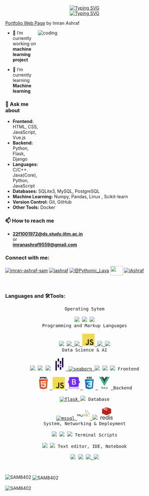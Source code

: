 <!--<p><h1 align="center">Imran Ashraf👩🏻‍💻</h1></p>-->
<div align="center">
    <a href="https://git.io/typing-svg">
        <img src="https://readme-typing-svg.herokuapp.com?font=Fira+Code&duration=5000&pause=500&color=52F7EF&center=true&vCenter=true&width=500&lines=Hi!+I'm+Imran+Ashraf;A+Data+Science+Student;Currently+Learning;" alt="Typing SVG" />
    </a>
</div>
<div align="center">
    <a href="https://git.io/typing-svg">
        <img src="https://readme-typing-svg.herokuapp.com?font=Fira+Code&duration=5000&pause=500&color=52F7EF&center=true&vCenter=true&width=500&lines=A+Full+Stack+Dev+(Flask/Django+and+Vue.js);Computer+Science+and+Engineering+Student;Machine+Learning+and+Deep+Learning;" alt="Typing SVG" />
    </a>
</div>


<!-- <h3 align="center">web devloper 👩🏻‍💻| Flask/Django and Vue.js | machine learning project 🤖🌆</h3> -->

<a href="https://sam8402.github.io/Portfolio-Website/" target="_blank" rel="noopener">Portfolio Web Page</a> by Imran Ashraf

<img align="right" alt="coding" height="500" width="400" src="https://i.pinimg.com/originals/11/5e/cd/115ecd960631ba4b2f9fe784ca98b42d.jpg">

- 🌆 I’m currently working on **machine learning project**

- 🌱 I’m currently learning **Machine learning**

### 💬 Ask me about
- **Frontend:** HTML, CSS, JavaScript, Vue.js
- **Backend:**  Python, Flask, Django
- **Languages:** C/C++. Java(Core), Python, JavaScript
- **Databases:** SQLite3, MySQL, PostgreSQL
- **Machine Learning:** Numpy, Pandas, Linux , Scikit-learn
- **Version Control:** Git, GitHub
- **Other Tools:** Docker

### 📫 How to reach me
 - **22f1001972@ds.study.iitm.ac.in** <br> or  <br> **imranashraf9559@gmail.com**


<h3 align="left">Connect with me:</h3>
<p align="left">
<a href="https://www.linkedin.com/in/imran-ashraf-sam/" target="blank"><img align="center" src="https://raw.githubusercontent.com/rahuldkjain/github-profile-readme-generator/master/src/images/icons/Social/linked-in-alt.svg" alt="imran-ashraf-sam" height="30" width="40" /></a>
<a href="https://www.codechef.com/users/iashraf" target="blank"><img align="center" src="https://cdn.jsdelivr.net/npm/simple-icons@3.1.0/icons/codechef.svg" alt="iashraf" height="30" width="40" /></a>
<a href="https://www.hackerrank.com/profile/Pythonic_Lava" target="blank"><img align="center" src="https://raw.githubusercontent.com/rahuldkjain/github-profile-readme-generator/master/src/images/icons/Social/hackerrank.svg" alt="@Pythonic_Lava" height="30" width="40" /></a>
<a href="https://www.naukri.com/code360/profile/64815ebd-b3a9-4e0f-a18a-f33d82582cd0" target="blank"><img align="center" src="https://www.codingninjas.com/assets-landing/images/CNLOGO.svg" height="30" width="40" /></a>
<a href="https://leetcode.com/u/iAshraf/" target="blank"><img align="center" src="https://upload.wikimedia.org/wikipedia/commons/1/19/LeetCode_logo_black.png" alt="iAshraf" " height="30" width="40" /></a>
<i class="cib-leetcode"><a href="" target="blank"></a></i>

</p>

<br/>
<h3 align="left">Languages and 🛠️Tools:</h3>

<p align=center>
 <kbd>
      <kbd>Operating Sytem</kbd>
      <br>
      <br>
        <a href="https://www.microsoft.com/en-us/windows" target="_blank"><img width="30px" src="https://cdn.jsdelivr.net/gh/devicons/devicon/icons/windows8/windows8-original.svg" /></a>
        <a href="https://pop.system76.com/" target="_blank"><img width="30px" src="https://upload.wikimedia.org/wikipedia/commons/4/46/Pop%21_OS_Icon.svg" /></a>
        <a href="https://ubuntu.com/" target="_blank"><img width="30px" src="https://cdn.jsdelivr.net/gh/devicons/devicon/icons/ubuntu/ubuntu-plain.svg" /></a>
    </kbd>
      <br>
    <kbd>
      <kbd>Programming and Markup Languages</kbd>
      <br>
      <br>
        <a href="https://www.python.org/" target="_blank"><img width="30px" src="https://cdn.jsdelivr.net/gh/devicons/devicon/icons/python/python-original.svg" /></a>
        <a href="https://www.java.com/" target="_blank">
    <img width="30px" src="https://cdn.jsdelivr.net/gh/devicons/devicon/icons/java/java-original.svg" />
</a>
        <a href="https://isocpp.org/" target="_blank">
    <img width="30px" src="https://cdn.jsdelivr.net/gh/devicons/devicon/icons/cplusplus/cplusplus-original.svg" />
</a>
        <a href="https://developer.mozilla.org/en-US/docs/Web/JavaScript" target="_blank" rel="noreferrer">
    <img src="https://raw.githubusercontent.com/devicons/devicon/master/icons/javascript/javascript-original.svg" alt="javascript" width="40" height="40"/>
  </a>
        <a href="https://html.com/html5/" target="_blank"><img width="30px" src="https://cdn.jsdelivr.net/gh/devicons/devicon/icons/html5/html5-original.svg" /> </a>
        <a href="https://www.markdownguide.org/" target="_blank"><img width="30px" src="https://cdn.jsdelivr.net/gh/devicons/devicon/icons/markdown/markdown-original.svg" /></a>
    </kbd>
      <br>
    <kbd>
      <kbd>Data Science & AI</kbd>
      <br>
      <br>
      <a href='https://www.tensorflow.org/' target="_blank"><img width="30px" src="https://cdn.jsdelivr.net/gh/devicons/devicon/icons/tensorflow/tensorflow-original.svg" /></a>
      <a href="https://numpy.org/" target="_blank"><img width="30px" src="https://cdn.jsdelivr.net/gh/devicons/devicon/icons/numpy/numpy-original.svg" /></a>
      <a href="https://pandas.pydata.org/" target="_blank"><img width="30px" src="https://cdn.jsdelivr.net/gh/devicons/devicon/icons/pandas/pandas-original-wordmark.svg" /></a>
        <a href="https://pandas.pydata.org/" target="_blank" rel="noreferrer">
    <img src="https://raw.githubusercontent.com/devicons/devicon/2ae2a900d2f041da66e950e4d48052658d850630/icons/pandas/pandas-original.svg" alt="pandas" width="40" height="40"/>
  </a>
        <a href="https://seaborn.pydata.org/" target="_blank" rel="noreferrer">
    <img src="https://seaborn.pydata.org/_images/logo-mark-lightbg.svg" alt="seaborn" width="40" height="40"/>
  </a>
      <a href="https://matplotlib.org/" target="_blank"><img width="30px" src="https://upload.wikimedia.org/wikipedia/commons/8/84/Matplotlib_icon.svg" /></a>
      <a href="https://scikit-learn.org/stable/" target="_blank"><img width="30px" src="https://logos-download.com/wp-content/uploads/2021/01/Scikit_Learn_Logo.png" /></a>
      <a href="https://opencv.org/" target="_blank"><img width="30px" src="https://cdn.jsdelivr.net/gh/devicons/devicon/icons/opencv/opencv-original-wordmark.svg" /></a>
    </kbd>
    <kbd>
      <kbd>Frontend</kbd>
      <br>
      <br>
        <a href="https://www.w3.org/html/" target="_blank" rel="noreferrer">
    <img src="https://raw.githubusercontent.com/devicons/devicon/master/icons/html5/html5-original-wordmark.svg" alt="html5" width="40" height="40"/>
  </a>
  <a href="https://developer.mozilla.org/en-US/docs/Web/JavaScript" target="_blank" rel="noreferrer">
    <img src="https://raw.githubusercontent.com/devicons/devicon/master/icons/javascript/javascript-original.svg" alt="javascript" width="40" height="40"/>
  </a>
        <a href="https://getbootstrap.com" target="_blank" rel="noreferrer">
    <img src="https://raw.githubusercontent.com/devicons/devicon/master/icons/bootstrap/bootstrap-plain-wordmark.svg" alt="bootstrap" width="40" height="40"/>
  </a>
        <a href="https://www.w3schools.com/css/" target="_blank" rel="noreferrer">
    <img src="https://raw.githubusercontent.com/devicons/devicon/master/icons/css3/css3-original-wordmark.svg" alt="css3" width="40" height="40"/>
  </a>
        <!--         <a href="https://reactjs.org/" target="_blank" rel="noreferrer">
    <img src="https://raw.githubusercontent.com/devicons/devicon/master/icons/react/react-original-wordmark.svg" alt="react" width="40" height="40"/>
  </a> -->
        <a href="https://vuejs.org/" target="_blank" rel="noreferrer">
    <img src="https://raw.githubusercontent.com/devicons/devicon/master/icons/vuejs/vuejs-original-wordmark.svg" alt="vue" width="40" height="40"/>
</a>
    </kbd>
    <kbd>
      <kbd>Backend</kbd>
      <br>
      <br>
        <a href="https://flask.palletsprojects.com/" target="_blank" rel="noreferrer">
    <img src="https://upload.wikimedia.org/wikipedia/commons/3/3c/Flask_logo.svg" alt="flask" width="40" height="40"/>
</a>
        <a href="https://www.djangoproject.com/" target="_blank"><img width="30px" src="https://cdn.jsdelivr.net/gh/devicons/devicon/icons/django/django-plain.svg" /></a>
    </kbd>
    <kbd>
      <kbd>Database</kbd>
      <br>
      <br>
      <a href="https://www.microsoft.com/en-us/sql-server" target="_blank" rel="noreferrer">
    <img src="https://www.svgrepo.com/show/303229/microsoft-sql-server-logo.svg" alt="mssql" width="40" height="40"/>
  </a>
  <a href="https://www.mysql.com/" target="_blank" rel="noreferrer">
    <img src="https://raw.githubusercontent.com/devicons/devicon/master/icons/mysql/mysql-original-wordmark.svg" alt="mysql" width="40" height="40"/>
  </a>
      <a href="https://www.postgresql.org/" target="_blank"><img width="30px" src="https://cdn.jsdelivr.net/gh/devicons/devicon/icons/postgresql/postgresql-original.svg" /></a>
        <a href="https://redis.io/" target="_blank" rel="noreferrer">
    <img src="https://raw.githubusercontent.com/devicons/devicon/master/icons/redis/redis-original-wordmark.svg" alt="redis" width="40" height="40"/>
</a>
<!--         <a href="https://www.mongodb.com/" target="_blank" rel="noreferrer">
    <img src="https://raw.githubusercontent.com/devicons/devicon/master/icons/mongodb/mongodb-original-wordmark.svg" alt="mongodb" width="40" height="40"/>
  </a> -->
    </kbd>
      <br>
    <kbd>
      <kbd>System, Networking & Deployment</kbd>
      <br>
      <br>
      <a href="https://www.heroku.com/" target="_blank"><img width="30px" src="https://cdn.jsdelivr.net/gh/devicons/devicon/icons/heroku/heroku-plain.svg" /></a>
      <a href="https://git-scm.com/" target="_blank"><img width="30px" src="https://cdn.jsdelivr.net/gh/devicons/devicon/icons/git/git-plain.svg" /></a>
      <a href="https://www.docker.com/" target="_blank"><img width="30px" src="https://cdn.jsdelivr.net/gh/devicons/devicon/icons/docker/docker-plain.svg" /></a>
    </kbd>
    <kbd>
      <kbd>Terminal Scripts</kbd>
      <br>
      <br>
        <a href="https://www.gnu.org/software/bash/" target="_blank"><img width="30px" src="https://cdn.jsdelivr.net/gh/devicons/devicon/icons/bash/bash-plain.svg" /></a>
        <a href="https://learn.microsoft.com/en-us/powershell/" target="_blank"><img width="30px" src="https://upload.wikimedia.org/wikipedia/commons/a/af/PowerShell_Core_6.0_icon.png" /></a>
    </kbd>
    <kbd>
      <kbd>Text editor, IDE, Notebook</kbd>
      <br>
      <br>
      <a href="https://www.vim.org/" target="_blank"><img width="30px" src="https://cdn.jsdelivr.net/gh/devicons/devicon/icons/vim/vim-original.svg" /></a>
      <a href="https://jupyter.org/" target="_blank"><img width="30px" src="https://cdn.jsdelivr.net/gh/devicons/devicon/icons/jupyter/jupyter-original-wordmark.svg" /></a>
      <a href="https://code.visualstudio.com/" target="_blank"><img width="30px" src="https://cdn.jsdelivr.net/gh/devicons/devicon/icons/vscode/vscode-original.svg" />
      <a href="https://www.jetbrains.com/pycharm/" target="_blank"><img width="30px" src="https://upload.wikimedia.org/wikipedia/commons/1/1d/PyCharm_Icon.svg" /></a>
      </kbd>
</p>

<br/>

<p><img align="left" src="https://github-readme-stats.vercel.app/api/top-langs?username=SAM8402&show_icons=true&locale=en&layout=compact" alt="SAM8402" /></p>

<p>&nbsp;<img align="center" src="https://github-readme-stats.vercel.app/api?username=SAM8402&show_icons=true&locale=en" alt="SAM8402" /></p>

<p><img align="center" src="https://github-readme-streak-stats.herokuapp.com/?user=SAM8402&show_icons=true&locale=en" alt="SAM8402" /></p>
